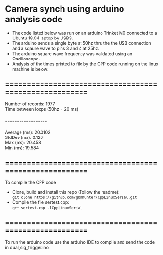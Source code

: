 # Camera synch using arduino analysis code  
- The code listed below was run on an arduino Trinket M0 connected to a Ubuntu 18.04 laptop by USB3.  
- The arduino sends a single byte at 50hz thru the the USB connection and a sqaure wave to pins 3 and 4 at 25hz.  
- The arduino square wave frequency was validated using an Oscilloscope.  
- Analysis of the times printed to file by the CPP code running on the linux machine is below:  
## ======================================================
Number of records: 1977  
Time between loops (50hz = 20 ms)  
### ------------------
Average (ms): 20.0102  
StdDev (ms): 0.126  
Max (ms): 20.458  
Min (ms): 19.584  

## ======================================================
To compile the CPP code  
- Clone, build and install this repo (Follow the readme):  
`git clone https://github.com/gbmhunter/CppLinuxSerial.git`  
- Compile the file sertest.cpp:  
`g++ sertest.cpp -lCppLinuxSerial`

## ======================================================
To run the arduino code use the arduino IDE to compile and send the code in dual_sig_trigger.ino

